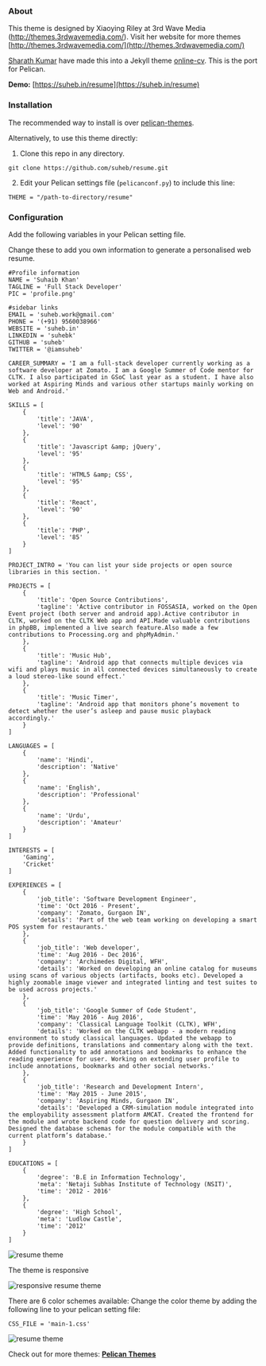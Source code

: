 ### About
This theme is designed by Xiaoying Riley at 3rd Wave Media (http://themes.3rdwavemedia.com/). Visit her website for more themes [http://themes.3rdwavemedia.com/](http://themes.3rdwavemedia.com/)


[Sharath Kumar](https://www.youtube.com/embed/T2nx6tj-ZH4) have made this into a Jekyll theme [online-cv](https://github.com/sharu725/online-cv). This is the port for Pelican.

**Demo:** [https://suheb.in/resume](https://suheb.in/resume)

### Installation

The recommended way to install is over [pelican-themes](https://github.com/getpelican/pelican-themes).

Alternatively, to use this theme directly:
1. Clone this repo in any directory.
```
git clone https://github.com/suheb/resume.git
```
2. Edit your Pelican settings file (`pelicanconf.py`) to include this line:
```
THEME = "/path-to-directory/resume"
```

### Configuration

Add the following variables in your Pelican setting file.

Change these to add you own information to generate a personalised web resume.
```
#Profile information
NAME = 'Suhaib Khan'
TAGLINE = 'Full Stack Developer'
PIC = 'profile.png'

#sidebar links
EMAIL = 'suheb.work@gmail.com'
PHONE = '(+91) 9560038966'
WEBSITE = 'suheb.in'
LINKEDIN = 'suhebk'
GITHUB = 'suheb'
TWITTER = '@iamsuheb'

CAREER_SUMMARY = 'I am a full-stack developer currently working as a software developer at Zomato. I am a Google Summer of Code mentor for CLTK. I also participated in GSoC last year as a student. I have also worked at Aspiring Minds and various other startups mainly working on Web and Android.'

SKILLS = [
	{
		'title': 'JAVA',
   		'level': '90'
   	},
  	{
  		'title': 'Javascript &amp; jQuery',
   		'level': '95'
   	},
    {
  		'title': 'HTML5 &amp; CSS',
  		'level': '95'
  	},
  	{
  		'title': 'React',
  		'level': '90'
  	},
  	{
  		'title': 'PHP',
  		'level': '85'
  	}
]

PROJECT_INTRO = 'You can list your side projects or open source libraries in this section. '

PROJECTS = [
	{
		'title': 'Open Source Contributions',
		'tagline': 'Active contributor in FOSSASIA, worked on the Open Event project (both server and android app).Active contributor in CLTK, worked on the CLTK Web app and API.Made valuable contributions in phpBB, implemented a live search feature.Also made a few contributions to Processing.org and phpMyAdmin.'
	},
	{
		'title': 'Music Hub',
		'tagline': 'Android app that connects multiple devices via wifi and plays music in all connected devices simultaneously to create a loud stereo-like sound effect.'
	},
	{
		'title': 'Music Timer',
		'tagline': 'Android app that monitors phone’s movement to detect whether the user’s asleep and pause music playback accordingly.'
	}
]

LANGUAGES = [
	{
		'name': 'Hindi',
		'description': 'Native'
	},
	{
		'name': 'English',
		'description': 'Professional'
	},
	{
		'name': 'Urdu',
		'description': 'Amateur'
	}
]

INTERESTS = [
	'Gaming',
	'Cricket'
]

EXPERIENCES = [
	{
		'job_title': 'Software Development Engineer',
		'time': 'Oct 2016 - Present',
		'company': 'Zomato, Gurgaon IN',
		'details': 'Part of the web team working on developing a smart POS system for restaurants.'	
	},
	{
		'job_title': 'Web developer',
		'time': 'Aug 2016 - Dec 2016',
		'company': 'Archimedes Digital, WFH',
		'details': 'Worked on developing an online catalog for museums using scans of various objects (artifacts, books etc). Developed a highly zoomable image viewer and integrated linting and test suites to be used across projects.'
	},
	{
		'job_title': 'Google Summer of Code Student',
		'time': 'May 2016 - Aug 2016',
		'company': 'Classical Language Toolkit (CLTK), WFH',
		'details': 'Worked on the CLTK webapp - a modern reading environment to study classical languages. Updated the webapp to provide definitions, translations and commentary along with the text. Added functionality to add annotations and bookmarks to enhance the reading experience for user. Working on extending user profile to include annotations, bookmarks and other social networks.'	
	},
	{
		'job_title': 'Research and Development Intern',
		'time': 'May 2015 - June 2015',
		'company': 'Aspiring Minds, Gurgaon IN',
		'details': 'Developed a CRM-simulation module integrated into the employability assessment platform AMCAT. Created the frontend for the module and wrote backend code for question delivery and scoring. Designed the database schemas for the module compatible with the current platform’s database.'
	}
]

EDUCATIONS = [
	{
		'degree': 'B.E in Information Technology',
		'meta': 'Netaji Subhas Institute of Technology (NSIT)',
		'time': '2012 - 2016'
	},
	{
		'degree': 'High School',
		'meta': 'Ludlow Castle',
		'time': '2012'
	}
]
```

![resume theme](https://github.com/suheb/resume/raw/master/static/images/resume-theme.png)

The theme is responsive

![responsive resume theme](https://github.com/suheb/resume/raw/master/static/images/responsive-resume-theme.png)

There are 6 color schemes available:
Change the color theme by adding the following line to your pelican setting file:
```
CSS_FILE = 'main-1.css'
```

![resume theme](https://github.com/suheb/resume/raw/master/static/images/resume-theme-2.png)

Check out for more themes: [**Pelican Themes**](http://www.pelicanthemes.com)
